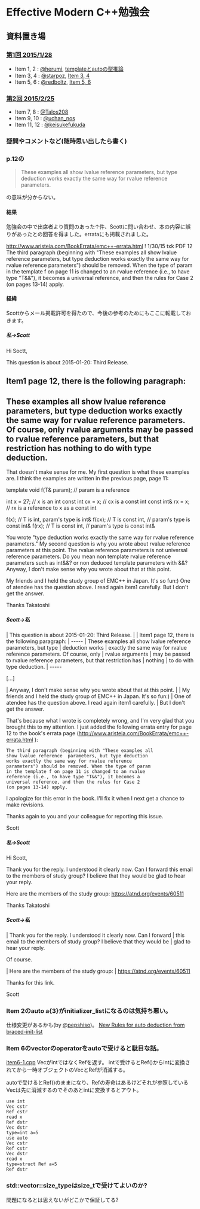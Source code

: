 # Effective Modern C++勉強会


## 資料置き場

### [第1回 2015/1/28](https://atnd.org/events/60511)

* Item 1, 2 : [@herumi](https://twitter.com/herumi), [templateとautoの型推論](http://www.slideshare.net/herumi/template-44013078)
* Item 3, 4 : [@starpoz](https://twitter.com/starpoz), [Item 3, 4](http://www.slideshare.net/starpos/effective-modern-c-1-item34)
* Item 5, 6 : [@redboltz](https://twitter.com/redboltz), [Item 5, 6](http://www.slideshare.net/taka111/emcpp0506)

### [第2回 2015/2/25](https://atnd.org/events/62014)

* Item 7, 8 : [@Talos208](https://twitter.com/Talos208)
* Item 9, 10 : [@uchan_nos](https://twitter.com/uchan_nos)
* Item 11, 12 : [@keisukefukuda](https://twitter.com/keisukefukuda)

### 疑問やコメントなど(随時思い出したら書く)

### p.12の

>These examples all show lvalue reference parameters, but
>type deduction works exactly the same way for rvalue reference parameters.

の意味が分からない。

#### 結果
勉強会の中で出席者より質問のあった↑件、Scottに問い合わせ、本の内容に誤りがあったとの回答を得ました。errataにも掲載されました。

http://www.aristeia.com/BookErrata/emc++-errata.html
!  1/30/15 txk PDF      12        
The third paragraph (beginning with "These examples all show lvalue reference  parameters, but type deduction works exactly the same way for rvalue reference parameters") should be removed. When the type of param in the template f on page 11 is changed to an rvalue reference (i.e., to have type "T&&"), it becomes a universal reference, and then the rules for Case 2 (on pages 13-14) apply.

#### 経緯
Scottからメール掲載許可を得たので、今後の参考のためにもここに転載しておきます。

##### 私→Scott
Hi Soctt,

This question is about 2015-01-20: Third Release.

Item1 page 12, there is the following paragraph:
-----
These examples all show lvalue reference parameters, but type deduction works
exactly the same way for rvalue reference parameters. Of course, only
rvalue arguments
may be passed to rvalue reference parameters, but that restriction has nothing
to do with type deduction.
-----

That doesn't make sense for me.
My first question is what these examples are. I think the examples are
written in the previous page, page 11:

template<typename T>
void f(T& param);  // param is a reference

int x = 27;        // x is an int
const int cx = x;  // cx is a const int
const int& rx = x; // rx is a reference to x as a const int

f(x);   // T is int, param's type is int&
f(cx);  // T is const int,
        // param's type is const int&
f(rx);  // T is const int,
        // param's type is const int&

You wrote "type deduction works exactly the same way for rvalue
reference parameters."
My second question is why you wrote about rvalue reference parameters
at this point. The rvalue reference parameters is not universal
reference parameters. Do you mean non template rvalue reference
parameters such as int&&? or non deduced template parameters with &&?
Anyway, I don't make sense why you wrote about that at this point.

My friends and I held the study group of EMC++ in Japan. It's so fun:)
One of atendee has the question above. I read again item1 carefully.
But I don't get the answer.

Thanks
Takatoshi

##### Scott→私

|    This question is about 2015-01-20: Third Release.
|
|    Item1 page 12, there is the following paragraph:
|    -----
|    These examples all show lvalue reference parameters, but type
|    deduction works
|    exactly the same way for rvalue reference parameters. Of course, only
|    rvalue arguments
|    may be passed to rvalue reference parameters, but that restriction has
|    nothing
|    to do with type deduction.
|    -----

[...]

|    Anyway, I don't make sense why you wrote about that at this point.
|
|    My friends and I held the study group of EMC++ in Japan. It's so fun:)
|    One of atendee has the question above. I read again item1 carefully.
|    But I don't get the answer.

That's because what I wrote is completely wrong, and I'm very glad that you brought this to my attention. I just added the following errata entry for page 12 to the book's errata page (http://www.aristeia.com/BookErrata/emc++-errata.html ):

    The third paragraph (beginning with "These examples all
    show lvalue reference  parameters, but type deduction
    works exactly the same way for rvalue reference
    parameters") should be removed. When the type of param
    in the template f on page 11 is changed to an rvalue
    reference (i.e., to have type "T&&"), it becomes a
    universal reference, and then the rules for Case 2
    (on pages 13-14) apply.

I apologize for this error in the book. I'll fix it when I next get a chance to make revisions.

Thanks again to you and your colleague for reporting this issue.



Scott

##### 私→Scott

Hi Scott,

Thank you for the reply. I understood it clearly now. Can I forward
this email to the members of study group? I believe that they would be
glad to hear your reply.

Here are the members of the study group:
https://atnd.org/events/60511

Thanks
Takatoshi

##### Scott→私

|    Thank you for the reply. I understood it clearly now. Can I forward
|    this email to the members of study group? I believe that they would be
|    glad to hear your reply.

Of course.

|    Here are the members of the study group:
|    https://atnd.org/events/60511

Thanks for this link.

Scott


### Item 2のauto a{3}がinitializer_listになるのは気持ち悪い。

仕様変更があるかも(by [@pepshiso](https://twitter.com/pepshiso/status/560384555257851904))。
[New Rules for auto deduction from braced-init-list](http://www.open-std.org/jtc1/sc22/wg21/docs/papers/2014/n3922.html)

### Item 6のvector<bool>のoperatorをautoで受けると駄目な話。

[item6-1.cpp](https://github.com/herumi/emcjp/blob/master/src/item6-1.cpp)
VecがintではなくRefを返す。
intで受けるとRef()からintに変換されてから一時オブジェクトのVecとRefが消滅する。

autoで受けるとRef()のままになり、Refの寿命はあるけどそれが参照しているVecは先に消滅するのでそのあとintに変換するとアウト。
```
use int
Vec cstr
Ref cstr
read x
Ref dstr
Vec dstr
type=int a=5
use auto
Vec cstr
Ref cstr
Vec dstr
read x
type=struct Ref a=5
Ref dstr
```

### std::vector<T>::size_typeはsize_tで受けてよいのか?

問題になるとは思えないがどこかで保証してる?
